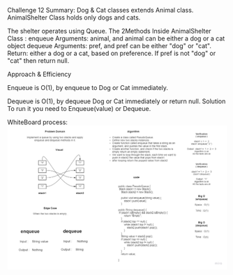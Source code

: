 Challenge 12 Summary: 
Dog & Cat classes extends Animal class.
AnimalShelter Class holds only dogs and cats. 

The shelter operates using Queue. The 2Methods Inside AnimalShelter Class :
enqueue Arguments: animal, and animal can be either a dog or a cat object dequeue Arguments: pref, and pref can be
either "dog" or "cat". 
Return: either a dog or a cat, based on preference.
If pref is not "dog" or "cat" then return null. 


Approach & Efficiency 

Enqueue is O(1), by enqueue to Dog or Cat immediately.

Dequeue is O(1), by dequeue Dog or
Cat immediately or return null. Solution To run it you need to Enqueue(value) or Dequeue. 


WhiteBoard process:
![challenge11](./Challenge11.jpg)
